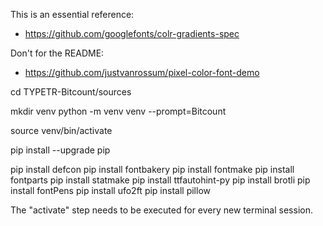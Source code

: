 
This is an essential reference:

- https://github.com/googlefonts/colr-gradients-spec

Don't for the README:

- https://github.com/justvanrossum/pixel-color-font-demo


cd TYPETR-Bitcount/sources

mkdir venv
python -m venv venv --prompt=Bitcount

source venv/bin/activate

pip install --upgrade pip

pip install defcon
pip install fontbakery
pip install fontmake
pip install fontparts
pip install statmake
pip install ttfautohint-py
pip install brotli
pip install fontPens
pip install ufo2ft
pip install pillow

The "activate" step needs to be executed for every new terminal session.


